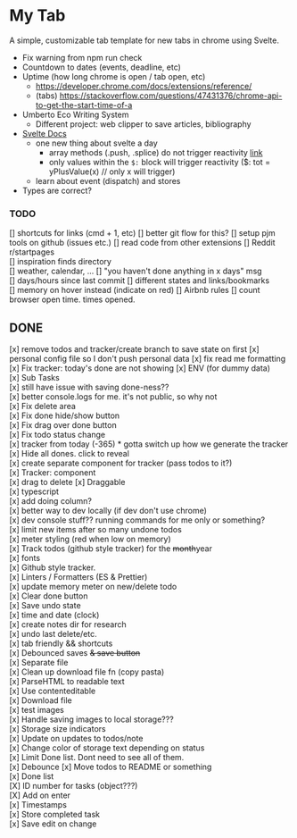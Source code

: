 # My Tab

A simple, customizable tab template for new tabs in chrome using Svelte.

- Fix warning from npm run check
- Countdown to dates (events, deadline, etc)
- Uptime (how long chrome is open / tab open, etc)
  - https://developer.chrome.com/docs/extensions/reference/
  - (tabs) https://stackoverflow.com/questions/47431376/chrome-api-to-get-the-start-time-of-a
- Umberto Eco Writing System
  - Different project: web clipper to save articles, bibliography
- [Svelte Docs](https://svelte.dev/docs)
  - one new thing about svelte a day
    - array methods (.push, .splice) do not trigger reactivity [link](https://svelte.dev/tutorial/updating-arrays-and-objects)
    - only values within the `$:` block will trigger reactivity ($: tot = yPlusValue(x) // only x will trigger)
  - learn about event (dispatch) and stores
- Types are correct?

### TODO

[] shortcuts for links (cmd + 1, etc)
[] better git flow for this?
[] setup pjm tools on github (issues etc.)
[] read code from other extensions
[] Reddit r/startpages  
 [] inspiration finds directory  
[] weather, calendar, ...
[] "you haven't done anything in x days" msg  
[] days/hours since last commit
[] different states and links/bookmarks  
[] memory on hover instead (indicate on red)
[] Airbnb rules
[] count browser open time. times opened.

## DONE

[x] remove todos and tracker/create branch to save state on first
[x] personal config file so I don't push personal data
[x] fix read me formatting
[x] Fix tracker: today's done are not showing
[x] ENV (for dummy data)  
[x] Sub Tasks  
[x] still have issue with saving done-ness??  
[x] better console.logs for me. it's not public, so why not  
[x] Fix delete area  
[x] Fix done hide/show button  
[x] Fix drag over done button  
[x] Fix todo status change  
[x] tracker from today (-365) \* gotta switch up how we generate the tracker  
[x] Hide all dones. click to reveal  
[x] create separate component for tracker (pass todos to it?)  
[x] Tracker: component  
[x] drag to delete
[x] Draggable  
[x] typescript  
[x] add doing column?  
[x] better way to dev locally (if dev don't use chrome)  
[x] dev console stuff?? running commands for me only or something?  
[x] limit new items after so many undone todos  
[x] meter styling (red when low on memory)  
[x] Track todos (github style tracker) for the ~~month~~year  
[x] fonts  
[x] Github style tracker.  
[x] Linters / Formatters (ES & Prettier)  
[x] update memory meter on new/delete todo  
[x] Clear done button  
[x] Save undo state  
[x] time and date (clock)  
[x] create notes dir for research  
[x] undo last delete/etc.  
[x] tab friendly && shortcuts  
[x] Debounced saves ~~& save button~~  
[x] Separate file  
[x] Clean up download file fn (copy pasta)  
[x] ParseHTML to readable text  
[x] Use contenteditable  
[x] Download file  
[x] test images  
[x] Handle saving images to local storage???  
[x] Storage size indicators  
[x] Update on updates to todos/note  
[x] Change color of storage text depending on status  
[x] Limit Done list. Dont need to see all of them.  
[x] Debounce
[x] Move todos to README or something  
[x] Done list  
[X] ID number for tasks (object???)  
[X] Add on enter  
[x] Timestamps  
[x] Store completed task  
[x] Save edit on change
